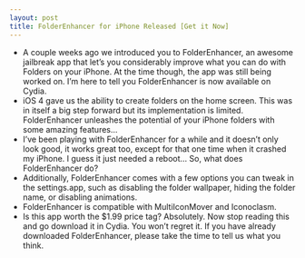 ```yaml
---
layout: post
title: FolderEnhancer for iPhone Released [Get it Now]
---
```

* A couple weeks ago we introduced you to FolderEnhancer, an awesome jailbreak app that let’s you considerably improve what you can do with Folders on your iPhone. At the time though, the app was still being worked on. I’m here to tell you FolderEnhancer is now available on Cydia.
* iOS 4 gave us the ability to create folders on the home screen. This was in itself a big step forward but its implementation is limited. FolderEnhancer unleashes the potential of your iPhone folders with some amazing features…
* I’ve been playing with FolderEnhancer for a while and it doesn’t only look good, it works great too, except for that one time when it crashed my iPhone. I guess it just needed a reboot… So, what does FolderEnhancer do?
* Additionally, FolderEnhancer comes with a few options you can tweak in the settings.app, such as disabling the folder wallpaper, hiding the folder name, or disabling animations.
* FolderEnhancer is compatible with MultiIconMover and Iconoclasm.
* Is this app worth the $1.99 price tag? Absolutely. Now stop reading this and go download it in Cydia. You won’t regret it. If you have already downloaded FolderEnhancer, please take the time to tell us what you think.

